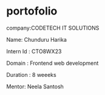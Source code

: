 # portofolio
 company:CODETECH IT SOLUTIONS

 Name: Chunduru Harika

 Intern Id : CTO8WX23

 Domain : Frontend web development

 Duration : 8 weeeks

 Mentor: Neela Santosh

 
